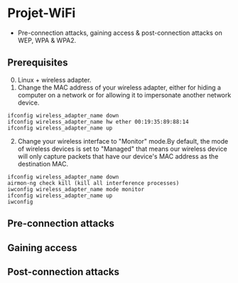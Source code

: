 # Projet-WiFi

* Pre-connection attacks, gaining access & post-connection attacks on WEP, WPA & WPA2.

## Prerequisites
0. Linux + wireless adapter.
1. Change the MAC address of your wireless adapter, either for hiding a computer on a network or for allowing it to impersonate another network device.

```
ifconfig wireless_adapter_name down
ifconfig wireless_adapter_name hw ether 00:19:35:89:88:14
ifconfig wireless_adapter_name up
```

2. Change your wireless interface to "Monitor" mode.By default, the mode of wireless devices is set to "Managed" that means our wireless device will only capture packets that have our device's MAC address as the destination MAC.

```
ifconfig wireless_adapter_name down
airmon-ng check kill (kill all interference processes)
iwconfig wireless_adapter_name mode monitor
ifconfig wireless_adapter_name up
iwconfig
```

## Pre-connection attacks




## Gaining access

## Post-connection attacks

